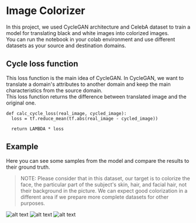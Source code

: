 # Image Colorizer
In this project, we used CycleGAN architecture and CelebA dataset to train a model for translating black and white images into colorized images.  
You can run the notebook in your colab environment and use different datasets as your source and destination domains.

## Cycle loss function
This loss function is the main idea of CycleGAN. In CycleGAN, we want to translate a domain's attributes to another domain and keep the main characteristics from the source domain.  
This loss function returns the difference between translated image and the original one.  

```
def calc_cycle_loss(real_image, cycled_image):
  loss = tf.reduce_mean(tf.abs(real_image - cycled_image))

  return LAMBDA * loss
```

## Example
Here you can see some samples from the model and compare the results to their ground truth.  
> NOTE: Please consider that in this dataset, our target is to colorize the face, the particular part of the subject's skin, hair, and facial hair, not their background in the picture. We can expect good colorization in a different area if we prepare more complete datasets for other purposes.  


![alt text](https://github.com/KoroshRH/Image-Colorizer/blob/main/examples/Screenshot%202022-07-15%20150307.png)
![alt text](https://github.com/KoroshRH/Image-Colorizer/blob/main/examples/Screenshot%202022-07-15%20150346.png)
![alt text](https://github.com/KoroshRH/Image-Colorizer/blob/main/examples/Screenshot%202022-07-15%20150410.png)
